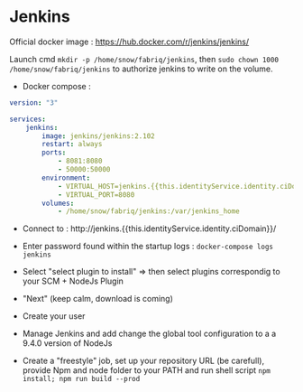 Jenkins
============

Official docker image : https://hub.docker.com/r/jenkins/jenkins/


Launch cmd `mkdir -p /home/snow/fabriq/jenkins`, then `sudo chown 1000 /home/snow/fabriq/jenkins` to authorize jenkins to write on the volume. 

* Docker compose :

```yml
version: "3"

services:
    jenkins:
        image: jenkins/jenkins:2.102
        restart: always
        ports:
            - 8081:8080
            - 50000:50000
        environment:
            - VIRTUAL_HOST=jenkins.{{this.identityService.identity.ciDomain}}
            - VIRTUAL_PORT=8080              
        volumes:
            - /home/snow/fabriq/jenkins:/var/jenkins_home

```


* Connect to : http://jenkins.{{this.identityService.identity.ciDomain}}/

* Enter password found within the startup logs : `docker-compose logs jenkins`
* Select "select plugin to install" => then select plugins correspondig to your SCM + NodeJs Plugin
* "Next" (keep calm, download is coming)
* Create your user
* Manage Jenkins and add change the global tool configuration to a a 9.4.0 version of NodeJs
* Create a "freestyle" job, set up your repository URL (be carefull), provide Npm and node folder to your PATH and run shell script `npm install; npm run build --prod`
